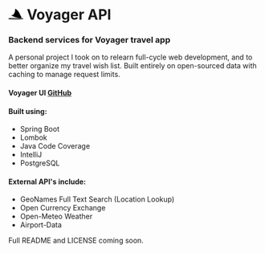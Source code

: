 # <img src="/src/main/resources/static/images/logo.svg" width="30"> Voyager API
### Backend services for Voyager travel app
A personal project I took on to relearn full-cycle web development, and to better organize my travel wish list. Built entirely on open-sourced data with caching to manage request limits.

#### Voyager UI <a href='https://github.com/maxinefonua/voyager-ui' target='_blank' rel='noopener noreferrer nofollow'>GitHub</a>

#### Built using:
- Spring Boot
- Lombok
- Java Code Coverage
- IntelliJ
- PostgreSQL

#### External API's include:
- GeoNames Full Text Search (Location Lookup)
- Open Currency Exchange
- Open-Meteo Weather
- Airport-Data

Full README and LICENSE coming soon.